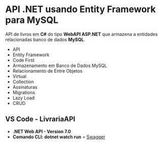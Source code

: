 # API .NET usando Entity Framework para MySQL

API de livros em **C#** do tipo **WebAPI ASP.NET** que armazena a entidades relacionadas banco de dados **MySQL**.

- API
- Entity Framework
- Code First
- Armazenamento em Banco de Dados MySQL
- Relacionamento de Entre Objetos
- Virtual
- Collection
- Assinaturas
- Migrations
- Lazy Load
- CRUD

## VS Code - LivrariaAPI

- **.NET Web API - Version 7.0**
- **Comando CLI: dotnet watch run** =  [Swagger](http://localhost:5111/swagger/index.html)
